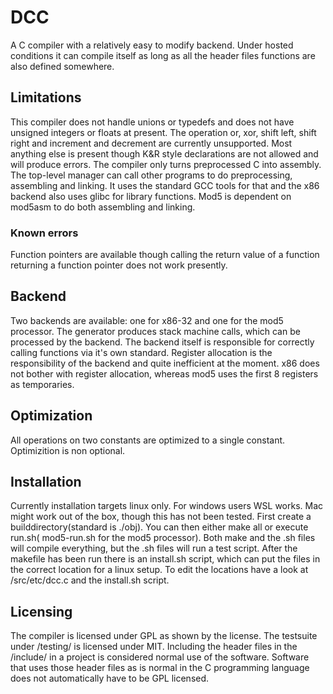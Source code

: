 # DCC
A C compiler with a relatively easy to modify backend. Under hosted conditions it can compile itself as long as all the header files functions are also defined somewhere.
## Limitations
This compiler does not handle unions or typedefs and does not have unsigned integers or floats at present. The operation or, xor, shift left, shift right and increment and decrement are currently unsupported.
Most anything else is present though K&R style declarations are not allowed and will produce errors.
The compiler only turns preprocessed C into assembly. The top-level manager can call other programs to do preprocessing, assembling and linking. It uses the standard GCC tools for that and the x86 backend also uses glibc for library functions. Mod5 is dependent on mod5asm to do both assembling and linking.
### Known errors
Function pointers are available though calling the return value of a function returning a function pointer does not work presently.
## Backend
Two backends are available: one for x86-32 and one for the mod5 processor. The generator produces stack machine calls, which can be processed by the backend. The backend itself is responsible for correctly calling functions via it's own standard. Register allocation is the responsibility of the backend and quite inefficient at the moment. x86 does not bother with register allocation, whereas mod5 uses the first 8 registers as temporaries.
## Optimization
All operations on two constants are optimized to a single constant. Optimizition is non optional.
## Installation
Currently installation targets linux only. For windows users WSL works. Mac might work out of the box, though this has not been tested.
First create a builddirectory(standard is ./obj). You can then either make all or execute run.sh( mod5-run.sh for the mod5 processor). Both make and the .sh files will compile everything, but the .sh files will run a test script. 
After the makefile has been run there is an install.sh script, which can put the files in the correct location for a linux setup. To edit the locations have a look at /src/etc/dcc.c and the install.sh script.
## Licensing
The compiler is licensed under GPL as shown by the license. The testsuite under /testing/ is licensed under MIT. 
Including the header files in the /include/ in a project is considered normal use of the software. Software that uses those header files as is normal in the C programming language does not automatically have to be GPL licensed.
